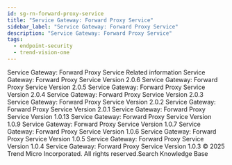 ```yaml
---
id: sg-rn-forward-proxy-service
title: "Service Gateway: Forward Proxy Service"
sidebar_label: "Service Gateway: Forward Proxy Service"
description: "Service Gateway: Forward Proxy Service"
tags:
  - endpoint-security
  - trend-vision-one
---
```


 Service Gateway: Forward Proxy Service Related information Service Gateway: Forward Proxy Service Version 2.0.6 Service Gateway: Forward Proxy Service Version 2.0.5 Service Gateway: Forward Proxy Service Version 2.0.4 Service Gateway: Forward Proxy Service Version 2.0.3 Service Gateway: Forward Proxy Service Version 2.0.2 Service Gateway: Forward Proxy Service Version 2.0.1 Service Gateway: Forward Proxy Service Version 1.0.13 Service Gateway: Forward Proxy Service Version 1.0.9 Service Gateway: Forward Proxy Service Version 1.0.7 Service Gateway: Forward Proxy Service Version 1.0.6 Service Gateway: Forward Proxy Service Version 1.0.5 Service Gateway: Forward Proxy Service Version 1.0.4 Service Gateway: Forward Proxy Service Version 1.0.3 © 2025 Trend Micro Incorporated. All rights reserved.Search Knowledge Base